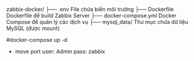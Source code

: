 zabbix-docker/
├── .env                  File chứa biến môi trường
├── Dockerfile            Dockerfile để build Zabbix Server
├── docker-compose.yml    Docker Compose để quản lý các dịch vụ
├── mysql_data/           Thư mục chứa dữ liệu MySQL (được mount)

#docker-compose up -d
- move port
user: Admin
pass: zabbix

